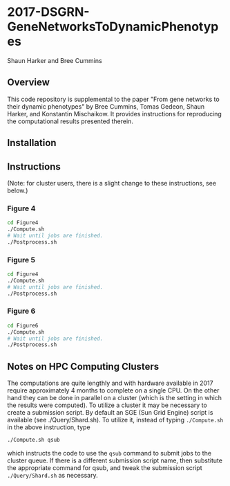 # 2017-DSGRN-GeneNetworksToDynamicPhenotypes

Shaun Harker and Bree Cummins

## Overview 

This code repository is supplemental to the paper "From gene networks to their dynamic phenotypes" by Bree Cummins, Tomas Gedeon, Shaun Harker, and Konstantin Mischaikow. It provides instructions for reproducing the computational results presented therein.

## Installation


## Instructions

(Note: for cluster users, there is a slight change to these instructions, see below.)

### Figure 4

```bash
cd Figure4
./Compute.sh
# Wait until jobs are finished.
./Postprocess.sh
```

### Figure 5

```bash
cd Figure4
./Compute.sh
# Wait until jobs are finished.
./Postprocess.sh
```

### Figure 6

```bash
cd Figure6
./Compute.sh
# Wait until jobs are finished.
./Postprocess.sh
```

## Notes on HPC Computing Clusters

The computations are quite lengthly and with hardware available in 2017 require approximately 4 months to complete on a single CPU. On the other hand they can be done in parallel on a cluster (which is the setting in which the results were computed). To utilize a cluster it may be necessary to create a submission script. By default an SGE (Sun Grid Engine) script is available (see ./Query/Shard.sh). To utilize it, instead of typing `./Compute.sh` in the above instruction, type

```bash
./Compute.sh qsub
```

which instructs the code to use the `qsub` command to submit jobs to the cluster queue. If there is a different submission script name, then substitute the appropriate command for qsub, and tweak the submission script `./Query/Shard.sh` as necessary.

